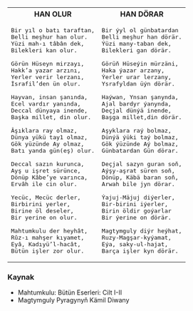 <table>
<tr>
<th> HAN OLUR </th>
<th> HAN DÖRAR </th>
</tr>
<tr>
<td>

<pre>
Bir yıl o batı taraftan,
Belli meşhur han olur.
Yüzi mah-ı tâbân dek,
Bilekleri kan olur.
  
Görün Hüseyn mirzayı,
Hakk’a yazar arzını,
Yerler verir lerzanı,
İsrafil’den ün olur.
  
Hayvan, insan şanında,
Ecel vardır yanında,
Deccal dünyaya inende,
Başka millet, din olur.
  
Âşıklara ray olmaz,
Dünya yükü tay1 olmaz,
Gök yüzünde Ay olmaz,
Batı yanda gün(eş) olur.

Deccal sazın kurunca,
Ayş u işret sürünce,
Dönüp Kâbe’ye varınca,
Ervâh ile cin olur.

Yecüc, Mecüc derler,
Birbirini yerler,
Birine öl deseler,
Bir yerine on olur.
  
Mahtumkulu der heyhât,
Rûz-ı mahşer kıyamet,
Eyâ, Kadıyü’l-hacât,
Bütün işler zor olur.
</pre>

</td>
<td>

<pre>
Bir ýyl ol günbatardan
Belli meşhur han dörär.
Ýüzi many-taban dek,
Bilekleri gan dörär.
  
Görüň Hüseýin mürzäni,
Haka ýazar arzany,
Ýerler urar lerzany,
Ysrafyldan üýn dörär.
  
Haýwan, Ynsan şanynda,
Ajal bardyr ýanynda,
Deçjal dünýä inende,
Başga millet,din dörär.
  
Aşyklara raý bolmaz,
Dünýä ýüki taý bolmaz,
Gök ýüzünde Aý bolmaz,
Günbatardan Gün dörar.

Deçjal sazyn guran soň,
Aýşy-aşrat süren soň,
Dönüp, Käbä baran soň,
Arwah bile jyn dörar.
  
Ýajuj-Mäjuj diýerler,
Bir-birini iýerler,
Birin öldir goýarlar
Bir ýerine on dörär.
  
Magtymguly diýr heýhat,
Ruzy-Magşar-kyýamat,
Eýa, saky-ul-hajat,
Barça işler kyn dörär.
</pre>

</td>
</tr>
</table>

### Kaynak
- Mahtumkulu: Bütün Eserleri: Cilt I-II
- Magtymguly Pyragynyň Kämil Diwany
